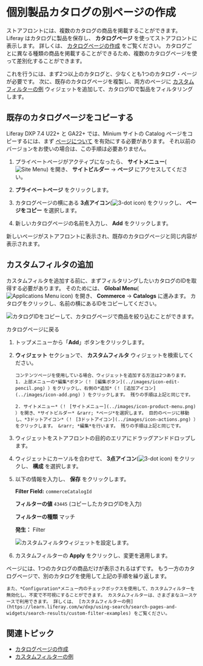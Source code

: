 # 個別製品カタログの別ページの作成

ストアフロントには、複数のカタログの商品を掲載することができます。 Liferay はカタログに製品を保存し、 **カタログページ** を使ってストアフロントに表示します。 詳しくは、 [カタログページの作成](./creating-a-catalog-page.md) をご覧ください。 カタログごとに異なる種類の商品を掲載することができるため、複数のカタログページを使って差別化することができます。

これを行うには、まず2つ以上のカタログと、少なくとも1つのカタログ・ページが必要です。 次に、既存のカタログページを複製し、両方のページに [カスタムフィルターの例](https://learn.liferay.com/w/dxp/using-search/search-pages-and-widgets/search-results/custom-filter-examples) ウィジェットを追加して、カタログIDで製品をフィルタリングします。

## 既存のカタログページをコピーする

Liferay DXP 7.4 U22+ と GA22+ では、Minium サイトの Catalog ページをコピーするには、まず [ページについて](https://learn.liferay.com/w/dxp/site-building/creating-pages/understanding-pages/understanding-pages#enabling-private-pages) を有効にする必要があります。 それ以前のバージョンをお使いの場合は、この手順は必要ありません。

1. プライベートページがアクティブになったら、 **サイトメニュー**(![Site Menu](../images/icon-product-menu.png)) を開き、 **サイトビルダー** &rarr; **ページ** にアクセスしてください。

1. **プライベートページ** をクリックします。

1. カタログページの横にある **3点アイコン**(![3-dot icon](../images/icon-actions.png)) をクリックし、 **ページをコピー** を選択します。

1. 新しいカタログページの名前を入力し、 **Add** をクリックします。

新しいページがストアフロントに表示され、既存のカタログページと同じ内容が表示されます。

## カスタムフィルタの追加

カスタムフィルタを追加する前に、まずフィルタリングしたいカタログのIDを取得する必要があります。 そのためには、 **Global Menu**(![Applications Menu icon](../images/icon-applications-menu.png)) を開き、 **Commerce** &rarr; **Catalogs** に進みます。 カタログをクリックし、名前の横にあるIDをコピーしてください。

![カタログIDをコピーして、カタログページで商品を絞り込むことができます。](./creating-separate-catalog-pages-for-individual-product-catalogs/images/01.png)

カタログページに戻る

1. トップメニューから「**Add**」ボタンをクリックします。

1. **ウィジェット** セクションで、 **カスタムフィルタ** ウィジェットを検索してください。

   ```{important}
   コンテンツページを使用している場合、ウィジェットを追加する方法は2つあります。
   1. 上部メニューの*編集*ボタン（！ [編集ボタン](../images/icon-edit-pencil.png) ）をクリックし、右側の*追加*（！ [追加アイコン](../images/icon-add.png) ）をクリックします。 残りの手順は上記と同じです。

   2. サイトメニュー*（！ [サイトメニュー](../images/icon-product-menu.png) ）を開き、*サイトビルダー* &rarr; *ページ*を選択します。 目的のページに移動し、*3ドットアイコン*（！ [3ドットアイコン](../images/icon-actions.png) ）をクリックします。 &rarr; *編集*を行います。 残りの手順は上記と同じです。
   ```

1. ウィジェットをストアフロントの目的のエリアにドラッグアンドドロップします。

1. ウィジェットにカーソルを合わせて、 **3点アイコン**(![3-dot icon](../images/icon-actions.png)) をクリックし、 **構成** を選択します。

1. 以下の情報を入力し、 **保存** をクリックします。

   **Filter Field:** `commerceCatalogId`

   **フィルターの値** `43445` (コピーしたカタログIDを入力)

   **フィルターの種類** マッチ

   **発生：** Filter

   ![カスタムフィルタウィジェットを設定します。](./creating-separate-catalog-pages-for-individual-product-catalogs/images/02.png)

1. カスタムフィルターの **Apply** をクリックし、変更を適用します。

ページには、1つのカタログの商品だけが表示されるはずです。 もう一方のカタログページで、別のカタログを使用して上記の手順を繰り返します。

```{note}
また、*Configuration*メニュー内のチェックボックスを使用して、カスタムフィルターを無効化し、不変で不可視にすることができます。 カスタムフィルターは、さまざまなユースケースで利用できます。 詳しくは、 [カスタムフィルターの例](https://learn.liferay.com/w/dxp/using-search/search-pages-and-widgets/search-results/custom-filter-examples) をご覧ください。
```

## 関連トピック

* [カタログページの作成](./creating-a-catalog-page.md)
* [カスタムフィルターの例](https://learn.liferay.com/w/dxp/using-search/search-pages-and-widgets/search-results/custom-filter-examples)

